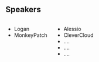 ## Speakers

<div class="columns">
    <div>
        <ul>
            <li>Logan</li>
            <li>MonkeyPatch</li>
        </ul>
    </div>
    <div>
        <ul>
            <li>Alessio</li>
            <li>CleverCloud</li>
            <li>....</li>
            <li>....</li>
            <li>....</li>
        </ul>
    </div>
</div>
